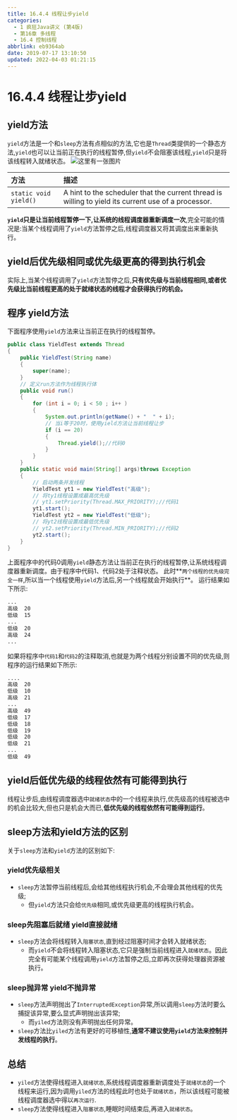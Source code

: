 ```yaml
---
title: 16.4.4 线程让步yield
categories: 
  - 1 疯狂Java讲义 (第4版)
  - 第16章 多线程
  - 16.4 控制线程
abbrlink: eb9364ab
date: 2019-07-17 13:10:50
updated: 2022-04-03 01:21:15
---
```

# 16.4.4 线程让步yield
## yield方法
`yield`方法是一个和`sleep`方法有点相似的方法,它也是`Thread`类提供的一个静态方法,`yield`也可以让当前正在执行的线程暂停,但`yield`不会阻塞该线程,`yield`只是将该线程转入就绪状态。
![这里有一张图片](https://image-1257720033.cos.ap-shanghai.myqcloud.com/blog/readbooknote/fangkuangJavaJiangYi3/16/1.png)

|方法|描述|
|:--|:--|
|`static void yield()`|A hint to the scheduler that the current thread is willing to yield its current use of a processor.|

**`yield`只是让当前线程暂停一下,让系统的线程调度器重新调度一次**,完全可能的情况是:当某个线程调用了`yield`方法暂停之后,线程调度器又将其调度出来重新执行。
## yield后优先级相同或优先级更高的得到执行机会
实际上,当某个线程调用了`yield`方法暂停之后,**只有优先级与当前线程相同,或者优先级比当前线程更高的处于就绪状态的线程才会获得执行的机会。**
## 程序 yield方法
下面程序使用`yield`方法来让当前正在执行的线程暂停。
```java
public class YieldTest extends Thread
{
    public YieldTest(String name)
    {
        super(name);
    }
    // 定义run方法作为线程执行体
    public void run()
    {
        for (int i = 0; i < 50 ; i++ )
        {
            System.out.println(getName() + "  " + i);
            // 当i等于20时，使用yield方法让当前线程让步
            if (i == 20)
            {
                Thread.yield();//代码0
            }
        }
    }
    public static void main(String[] args)throws Exception
    {
        // 启动两条并发线程
        YieldTest yt1 = new YieldTest("高级");
        // 将ty1线程设置成最高优先级
        // yt1.setPriority(Thread.MAX_PRIORITY);//代码1
        yt1.start();
        YieldTest yt2 = new YieldTest("低级");
        // 将yt2线程设置成最低优先级
        // yt2.setPriority(Thread.MIN_PRIORITY);//代码2
        yt2.start();
    }
}
```
上面程序中的代码0调用`yield`静态方法让当前正在执行的线程暂停,让系统线程调度器重新调度。由于程序中代码1、代码2处于注释状态。
此时**`两个线程的优先级完全一样`,所以当一个线程使用`yield`方法后,另一个线程就会开始执行**。
运行结果如下所示:
```cmd
...
高级  20
低级  15
...
低级  20
高级  24
...
```
如果将程序中`代码1`和`代码2`的注释取消,也就是为两个线程分别设置不同的优先级,则程序的运行结果如下所示:
```cmd
....
高级  20
低级  10
高级  21
...
高级  49
低级  17
低级  18
低级  19
低级  20
低级  21
...
低级  49
```
## yield后低优先级的线程依然有可能得到执行
线程让步后,由线程调度器选中`就绪状态`中的一个线程来执行,优先级高的线程被选中的机会比较大,但也只是机会大而已,**低优先级的线程依然有可能得到运行**。
## sleep方法和yield方法的区别
关于`sleep`方法和`yield`方法的区别如下:
### yield优先级相关
- `sleep`方法暂停当前线程后,会给其他线程执行机会,不会理会其他线程的优先级;
  - 但`yield`方法只会给`优先级`相同,或优先级更高的线程执行机会。

### sleep先阻塞后就绪 yield直接就绪
- `sleep`方法会将线程转入`阻塞状态`,直到经过阻塞时间才会转入就绪状态;
  - 而`yield`不会将线程转入阻塞状态,它只是强制当前线程进入`就绪状态`。因此完全有可能某个线程调用`yield`方法暂停之后,立即再次获得处理器资源被执行。

### sleep抛异常 yield不抛异常
- `sleep`方法声明抛出了`InterruptedException`异常,所以调用`sleep`方法时要么捕捉该异常,要么显式声明抛出该异常;
  - 而`yiled`方法则没有声明抛出任何异常。
- `sleep`方法比`yiled`方法有更好的可移植性,**通常不建议使用`yield`方法来控制并发线程的执行**。

## 总结
- `yiled`方法使得线程进入`就绪状态`,系统线程调度器重新调度处于`就绪状态`的一个线程来运行,因为调用`yiled`方法的线程此时也处于`就绪状态`，所以该线程可能被线程调度器选中得以`再次运行`.
- `sleep`方法使得线程进入`阻塞状态`,睡眠时间结束后,再进入`就绪状态`。

